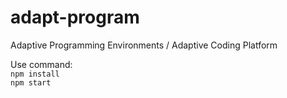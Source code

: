 # adapt-program
Adaptive Programming Environments / Adaptive Coding Platform

Use command:\
`npm install`\
`npm start`
